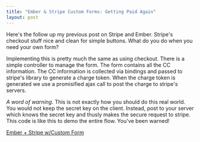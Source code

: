 ```yaml
---
title: "Ember & Stripe Custom Forms: Getting Paid Again"
layout: post
---
```


Here's the follow up my previous post on Stripe and Ember. Stripe's
checkout stuff nice and clean for simple buttons. What do you do when
you need your own form?

Implementing this is pretty much the same as using checkout. There is
a simple controller to manage the form. The form contains all the CC
information. The CC information is collected via bindings and passed
to stripe's library to generate a charge token. When the charge token
is generated we use a promisified ajax call to post the charge to
stripe's servers.

_A word of warning._ This is not exactly how you should do this real
world. You would not keep the secret key on the client. Instead, post
to your server which knows the secret key and thusly makes the secure
request to stripe. This code is like this to demo the entire flow.
You've been warned!

<a class="jsbin-embed" href="http://jsbin.com/umabin/4/embed?live">Ember + Stripe w/Custom Form</a>
<script src="http://static.jsbin.com/js/embed.js"></script>
